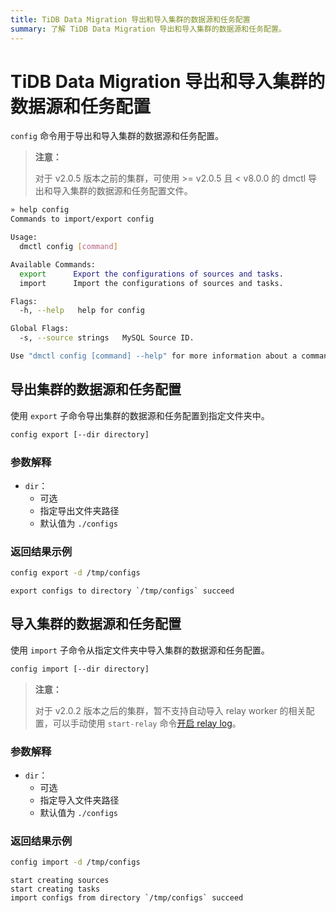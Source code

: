 ```yaml
---
title: TiDB Data Migration 导出和导入集群的数据源和任务配置
summary: 了解 TiDB Data Migration 导出和导入集群的数据源和任务配置。
---
```


# TiDB Data Migration 导出和导入集群的数据源和任务配置

`config` 命令用于导出和导入集群的数据源和任务配置。

> **注意：**
>
> 对于 v2.0.5 版本之前的集群，可使用 >= v2.0.5 且 < v8.0.0 的 dmctl 导出和导入集群的数据源和任务配置文件。

```bash
» help config
Commands to import/export config

Usage:
  dmctl config [command]

Available Commands:
  export      Export the configurations of sources and tasks.
  import      Import the configurations of sources and tasks.

Flags:
  -h, --help   help for config

Global Flags:
  -s, --source strings   MySQL Source ID.

Use "dmctl config [command] --help" for more information about a command.
```

## 导出集群的数据源和任务配置

使用 `export` 子命令导出集群的数据源和任务配置到指定文件夹中。

```bash
config export [--dir directory]
```

### 参数解释

- `dir`：
    - 可选
    - 指定导出文件夹路径
    - 默认值为 `./configs`

### 返回结果示例

```bash
config export -d /tmp/configs
```

```
export configs to directory `/tmp/configs` succeed
```

## 导入集群的数据源和任务配置

使用 `import` 子命令从指定文件夹中导入集群的数据源和任务配置。

```bash
config import [--dir directory]
```

> **注意：**
>
> 对于 v2.0.2 版本之后的集群，暂不支持自动导入 relay worker 的相关配置，可以手动使用 `start-relay` 命令[开启 relay log](/dm/relay-log.md#开启关闭-relay-log)。

### 参数解释

- `dir`：
    - 可选
    - 指定导入文件夹路径
    - 默认值为 `./configs`

### 返回结果示例

```bash
config import -d /tmp/configs
```

```
start creating sources
start creating tasks
import configs from directory `/tmp/configs` succeed
```
